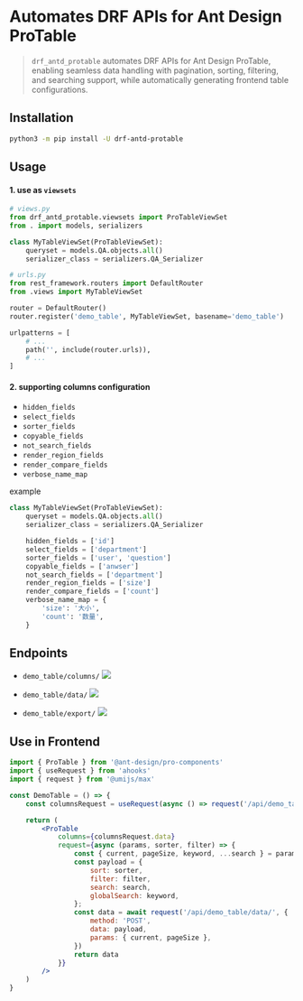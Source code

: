 # Automates DRF APIs for Ant Design ProTable

> `drf_antd_protable` automates DRF APIs for Ant Design ProTable, enabling seamless data handling with pagination, sorting, filtering, and searching support, while automatically generating frontend table configurations.

## Installation
```bash
python3 -m pip install -U drf-antd-protable
```

## Usage

#### 1. use as `viewsets`

```python
# views.py
from drf_antd_protable.viewsets import ProTableViewSet
from . import models, serializers

class MyTableViewSet(ProTableViewSet):
    queryset = models.QA.objects.all()
    serializer_class = serializers.QA_Serializer
```

```python
# urls.py
from rest_framework.routers import DefaultRouter
from .views import MyTableViewSet

router = DefaultRouter()
router.register('demo_table', MyTableViewSet, basename='demo_table')

urlpatterns = [
    # ...
    path('', include(router.urls)),
    # ...
]
```

#### 2. supporting columns configuration
- `hidden_fields`
- `select_fields`
- `sorter_fields`
- `copyable_fields`
- `not_search_fields`
- `render_region_fields`
- `render_compare_fields`
- `verbose_name_map`

example

```python
class MyTableViewSet(ProTableViewSet):
    queryset = models.QA.objects.all()
    serializer_class = serializers.QA_Serializer

    hidden_fields = ['id']
    select_fields = ['department']
    sorter_fields = ['user', 'question']
    copyable_fields = ['anwser']
    not_search_fields = ['department']
    render_region_fields = ['size']
    render_compare_fields = ['count']
    verbose_name_map = {
        'size': '大小',
        'count': '数量',
    }
```

## Endpoints

- `demo_table/columns/`
![](https://suqingdong.github.io/drf_antd_protable/src/columns.png)

- `demo_table/data/`
![](https://suqingdong.github.io/drf_antd_protable/src/data.png)

- `demo_table/export/`
![](https://suqingdong.github.io/drf_antd_protable/src/export.png)


## Use in Frontend
```jsx
import { ProTable } from '@ant-design/pro-components'
import { useRequest } from 'ahooks'
import { request } from '@umijs/max'

const DemoTable = () => {
    const columnsRequest = useRequest(async () => request('/api/demo_table/columns/'))

    return (
        <ProTable
            columns={columnsRequest.data}
            request={async (params, sorter, filter) => {
                const { current, pageSize, keyword, ...search } = params;
                const payload = {
                    sort: sorter,
                    filter: filter,
                    search: search,
                    globalSearch: keyword,
                };
                const data = await request('/api/demo_table/data/', {
                    method: 'POST',
                    data: payload,
                    params: { current, pageSize },
                })
                return data
            }}
        />
    )
}
```